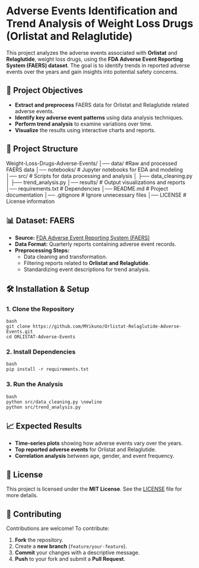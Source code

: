 # Adverse Events Identification and Trend Analysis of Weight Loss Drugs (Orlistat and Relaglutide)

This project analyzes the adverse events associated with **Orlistat** and **Relaglutide**, weight loss drugs, using the **FDA Adverse Event Reporting System (FAERS) dataset**. The goal is to identify trends in reported adverse events over the years and gain insights into potential safety concerns.

## 📌 Project Objectives
- **Extract and preprocess** FAERS data for Orlistat and Relaglutide related adverse events.
- **Identify key adverse event patterns** using data analysis techniques.
- **Perform trend analysis** to examine variations over time.
- **Visualize** the results using interactive charts and reports.

## 📂 Project Structure
Weight-Loss-Drugs-Adverse-Events/ │── data/ #Raw and processed FAERS data │── notebooks/ # Jupyter notebooks for EDA and modeling │── src/ # Scripts for data processing and analysis │ ├── data_cleaning.py │ ├── trend_analysis.py │── results/ # Output visualizations and reports │── requirements.txt # Dependencies │── README.md # Project documentation │── .gitignore # Ignore unnecessary files │── LICENSE # License information

## 📊 Dataset: FAERS
- **Source:** [FDA Adverse Event Reporting System (FAERS)](https://www.fda.gov/drugs/questions-and-answers-fda-adverse-event-reporting-system-faers)
- **Data Format:** Quarterly reports containing adverse event records.
- **Preprocessing Steps:**
  - Data cleaning and transformation.
  - Filtering reports related to **Orlistat and Relaglutide**.
  - Standardizing event descriptions for trend analysis.

## 🛠 Installation & Setup
### **1. Clone the Repository**
    bash 
    git clone https://github.com/MYikuno/Orlistat-Relaglutide-Adverse-Events.git
    cd ORLISTAT-Adverse-Events

### **2. Install Dependencies**
    bash 
    pip install -r requirements.txt
### **3. Run the Analysis**
    bash
    python src/data_cleaning.py \newline
    python src/trend_analysis.py

## 📈 Expected Results
- **Time-series plots** showing how adverse events vary over the years.
- **Top reported adverse events** for Orlistat and Relaglutide.
- **Correlation analysis** between age, gender, and event frequency.

## 📝 License
This project is licensed under the **MIT License**. See the [LICENSE](LICENSE) file for more details.

## 🤝 Contributing
Contributions are welcome! To contribute:
1. **Fork** the repository.
2. Create a **new branch** (`feature/your-feature`).
3. **Commit** your changes with a descriptive message.
4. **Push** to your fork and submit a **Pull Request**.

